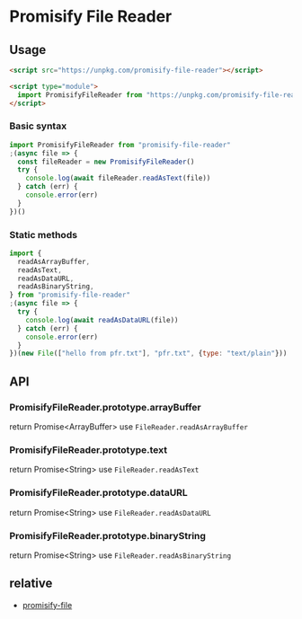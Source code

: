 # Promisify File Reader

## Usage

```html
<script src="https://unpkg.com/promisify-file-reader"></script>
```

```html
<script type="module">
  import PromisifyFileReader from "https://unpkg.com/promisify-file-reader?module"
</script>
```

### Basic syntax

```js
import PromisifyFileReader from "promisify-file-reader"
;(async file => {
  const fileReader = new PromisifyFileReader()
  try {
    console.log(await fileReader.readAsText(file))
  } catch (err) {
    console.error(err)
  }
})()
```

### Static methods

```js
import {
  readAsArrayBuffer,
  readAsText,
  readAsDataURL,
  readAsBinaryString,
} from "promisify-file-reader"
;(async file => {
  try {
    console.log(await readAsDataURL(file))
  } catch (err) {
    console.error(err)
  }
})(new File(["hello from pfr.txt"], "pfr.txt", {type: "text/plain"}))
```

## API

### PromisifyFileReader.prototype.arrayBuffer

return Promise&lt;ArrayBuffer&gt; use `FileReader.readAsArrayBuffer`

### PromisifyFileReader.prototype.text

return Promise&lt;String&gt; use `FileReader.readAsText`

### PromisifyFileReader.prototype.dataURL

return Promise&lt;String&gt; use `FileReader.readAsDataURL`

### PromisifyFileReader.prototype.binaryString

return Promise&lt;String&gt; use `FileReader.readAsBinaryString`

## relative

- [promisify-file](https://github.com/fisker/promisify-file)
